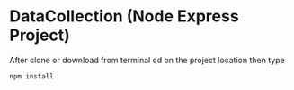 # DataCollection (Node Express Project)
After clone or download from terminal cd on the project location then type
`````
npm install
`````
